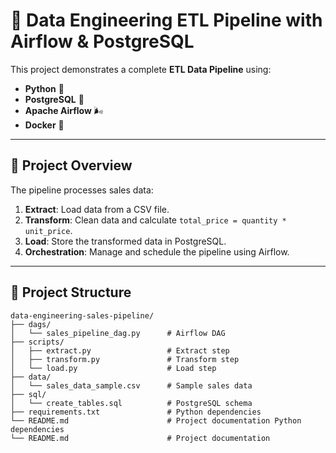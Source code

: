 # 🚀 Data Engineering ETL Pipeline with Airflow & PostgreSQL

This project demonstrates a complete **ETL Data Pipeline** using:
- **Python** 🐍
- **PostgreSQL** 🐘
- **Apache Airflow** 🌬️
- **Docker** 🐳

---

## 📌 Project Overview
The pipeline processes sales data:
1. **Extract**: Load data from a CSV file.  
2. **Transform**: Clean data and calculate `total_price = quantity * unit_price`.  
3. **Load**: Store the transformed data in PostgreSQL.  
4. **Orchestration**: Manage and schedule the pipeline using Airflow.  

---

## 📂 Project Structure
```text
data-engineering-sales-pipeline/
├── dags/
│   └── sales_pipeline_dag.py      # Airflow DAG
├── scripts/
│   ├── extract.py                 # Extract step
│   ├── transform.py               # Transform step
│   └── load.py                    # Load step
├── data/
│   └── sales_data_sample.csv      # Sample sales data
├── sql/
│   └── create_tables.sql          # PostgreSQL schema
├── requirements.txt               # Python dependencies
└── README.md                      # Project documentation Python dependencies
└── README.md                      # Project documentation
